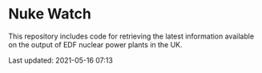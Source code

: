 # Nuke Watch

This repository includes code for retrieving the latest information available on the output of EDF nuclear power plants in the UK.

Last updated: 2021-05-16 07:13